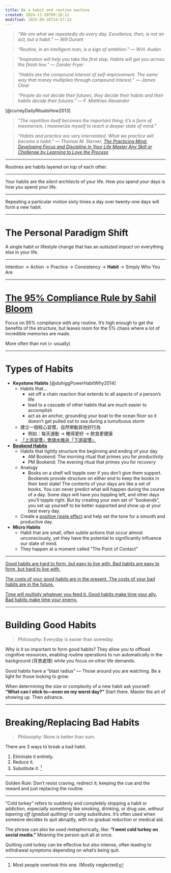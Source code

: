```yaml
---
title: Be a habit and routine machine
created: 2024-11-18T09:18:12
modified: 2025-09-26T14:57:12
---
```


> _“We are what we repeatedly do every day. Excellence, then, is not an act, but a habit.” — Will Durant_

> _“Routine, in an intelligent man, is a sign of ambition.” — W.H. Auden_

> _“Inspiration will help you take the first step. Habits will get you across the finish line.” — Zander Fryer_

> _“Habits are the compound interest of self-improvement. The same way that money multiplies through compound interest.” — James Clear_

> _“People do not decide their futures, they decide their habits and their habits decide their futures.” — F. Matthias Alexander_

[@curreyDailyRitualsHow2013]

> _“The repetition itself becomes the important thing; it’s a form of mesmerism. I mesmerize myself to reach a deeper state of mind.”_

> _“Habits and practice are very interrelated. What we practice will become a habit.” ― Thomas M. Sterner, [The Practicing Mind: Developing Focus and Discipline in Your Life Master Any Skill or Challenge by Learning to Love the Process](https://www.goodreads.com/work/quotes/326331)_

---

Routines are habits layered on top of each other.

---

Your habits are the _silent architects_ of your life. How you spend your days is how you spend your life.

---

Repeating a particular motion sixty times a day over twenty-one days will form a new habit.

---

# The Personal Paradigm Shift

A single habit or lifestyle change that has an _outsized impact_ on everything else in your life.

---

Intention → Action → Practice → Consistency → **Habit** → Simply Who You Are

---

# [The 95% Compliance Rule by Sahil Bloom](https://x.com/SahilBloom/status/1832407335303835752)

Focus on 95% compliance with any routine. It’s high enough to get the benefits of the structure, but leaves room for the 5% chaos where a lot of incredible memories are made.

More often than not (= usually)

---

# Types of Habits

* **Keystone Habits** [@duhiggPowerHabitWhy2014]
	* Habits that…
		* set off a chain reaction that extends to all aspects of a person’s life
		* lead to a cascade of other habits that are much easier to accomplish
		* act as an anchor, grounding your boat to the ocean floor so it doesn’t get pulled out to sea during a tumultuous storm
	* 建立一個核心習慣，自然帶動其他好行為
		* 例如：每天運動 → 睡得更好 → 飲食更健康
	* [「上游習慣」會順水推舟「下游習慣」](https://podcasts.apple.com/de/podcast/%E9%9B%BB%E6%89%B6%E6%A2%AF%E8%B5%B0%E5%B7%A6%E9%82%8A-with-jacky-left-side-escalator/id1544225078?i=1000679697289)
* **[Bookend Habits](Always%20start%20and%20end%20the%20day%20right.md)**
	* Habits that tightly structure the beginning and ending of your day
		* AM Bookend: The morning ritual that primes you for _productivity_
		* PM Bookend: The evening ritual that primes you for _recovery_
	* Analogy
		* Books on a shelf will topple over if you don’t give them support. Bookends provide structure on either end to keep the books in their best state! The contents of your days are like a set of books. You can never predict what will happen during the course of a day. Some days will have you toppling left, and other days you’ll topple right. But by creating your own set of “bookends”, you set up yourself to be better supported and show up at your best every day.
	* Create a [positive ripple effect](The%20Compounding%20Effect.md) and help set the tone for a smooth and productive day.
* **Micro Habits**
	* Habit that are small, often subtle actions that occur almost unconsciously, yet they have the potential to significantly influence our state of mind.
	* They happen at a moment called “The Point of Contact”

---

[Good habits are hard to form, but easy to live with. Bad habits are easy to form, but hard to live with.](https://youtu.be/5J6jAC6XxAI)

[The costs of your good habits are in the present. The costs of your bad habits are in the future.](https://x.com/JamesClear/status/1016336943813185537)

[Time will multiply whatever you feed it. Good habits make time your ally. Bad habits make time your enemy.](https://jamesclear.com/3-2-1/may-22-2025)

---

# Building Good Habits

> Philosophy: Everyday is easier than someday.

Why is it so important to form good habits? They allow you to offload cognitive resources, enabling routine operations to run automatically in the background (背景處理) while you focus on other life demands.

Good habits have a “blast radius” — Those around you are watching. Be a light for those looking to grow.

When determining the size or complexity of a new habit ask yourself: **“What can I stick to—even on my worst day?”** Start there. Master the art of showing up. Then advance.

---

# Breaking/Replacing Bad Habits

> Philosophy: None is better than sum.

There are 3 ways to break a bad habit.

1. Eliminate it entirely.
2. Reduce it.
3. Substitute it. [^1]

---

Golden Rule: Don’t resist craving, redirect it; keeping the cue and the reward and just replacing the routine.

---

“Cold turkey” refers to suddenly and completely stopping a habit or addiction, especially something like smoking, drinking, or drug use, _without tapering off (gradual quitting) or using substitutes._ It’s often used when someone decides to quit abruptly, with no gradual reduction or medical aid.

  The phrase can also be used metaphorically, like: **“I went cold turkey on social media.”** Meaning the person quit all at once.

  Quitting cold turkey can be effective but also intense, often leading to withdrawal symptoms depending on what’s being quit.

[^1]: Most people overlook this one. (Mostly neglected)
